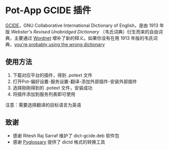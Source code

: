 # Pot-App GCIDE 插件

[GCIDE](https://gcide.gnu.org.ua/)，GNU Collaborative International Dictionary of English，是由 1913 年版 *Webster's Revised Unabridged Dictionary* （韦氏词典）衍生而来的自由词典，主要通过 [Wordnet](http://wordnet.princeton.edu/) 增补了新的释义。如果你没有在用 1913 年版的韦氏词典，[you're probably using the wrong dictionary](https://jsomers.net/blog/dictionary)

## 使用方法

1. 下载对应平台的插件，得到 .potext 文件
2. 打开Pot-偏好设置-服务设置-翻译-添加外部插件-安装外部插件
3. 选择刚刚得到的 .potext 文件，安装成功
4. 将插件添加到服务列表即可使用

注意：需要选择翻译的目标语言为英语

## 致谢

* 感谢 Ritesh Raj Sarraf 维护了 dict-gcide.deb 软件包
* 感谢 [Pyglossary](https://github.com/ilius/pyglossary) 提供了 dictd 格式的转换工具
